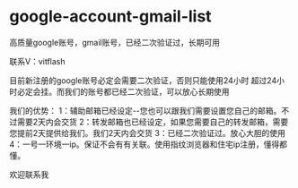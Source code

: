 # google-account-gmail-list
高质量google账号，gmail账号，已经二次验证过，长期可用


联系V：vitflash

目前新注册的google账号必定会需要二次验证，否则只能使用24小时
超过24小时必定会挂。而我们的账号都已经二次验证，可以放心长期使用

我们的优势：
1：辅助邮箱已经设定--您也可以跟我们需要设置您自己的邮箱。不过需要2天内会交货
2：转发邮箱也已经设定，如果您需要自己的转发邮箱，需要您提前2天提供给我们。我们2天内会交货
3：已经二次验证过。放心大胆的使用
4：一号一环境一ip。保证不会有有关联。使用指纹浏览器和住宅ip注册，懂得都懂。

欢迎联系我
